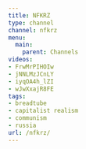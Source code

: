 ```yaml
---
title: NFKRZ
type: channel
channel: nfkrz
menu:
  main:
    parent: Channels
videos:
- FrwMrPIHOIw
- jNNLMzJCnLY
- iyqOA4h_lZI
- wJwXxajR8FE
tags:
- breadtube
- capitalist realism
- communism
- russia
url: /nfkrz/
---
```

